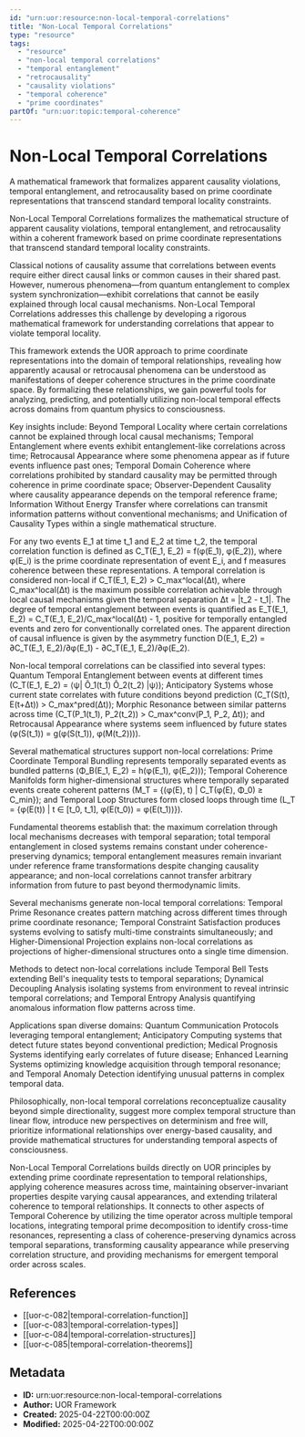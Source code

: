 ```yaml
---
id: "urn:uor:resource:non-local-temporal-correlations"
title: "Non-Local Temporal Correlations"
type: "resource"
tags:
  - "resource"
  - "non-local temporal correlations"
  - "temporal entanglement"
  - "retrocausality"
  - "causality violations"
  - "temporal coherence"
  - "prime coordinates"
partOf: "urn:uor:topic:temporal-coherence"
---
```


# Non-Local Temporal Correlations

A mathematical framework that formalizes apparent causality violations, temporal entanglement, and retrocausality based on prime coordinate representations that transcend standard temporal locality constraints.

Non-Local Temporal Correlations formalizes the mathematical structure of apparent causality violations, temporal entanglement, and retrocausality within a coherent framework based on prime coordinate representations that transcend standard temporal locality constraints.

Classical notions of causality assume that correlations between events require either direct causal links or common causes in their shared past. However, numerous phenomena—from quantum entanglement to complex system synchronization—exhibit correlations that cannot be easily explained through local causal mechanisms. Non-Local Temporal Correlations addresses this challenge by developing a rigorous mathematical framework for understanding correlations that appear to violate temporal locality.

This framework extends the UOR approach to prime coordinate representations into the domain of temporal relationships, revealing how apparently acausal or retrocausal phenomena can be understood as manifestations of deeper coherence structures in the prime coordinate space. By formalizing these relationships, we gain powerful tools for analyzing, predicting, and potentially utilizing non-local temporal effects across domains from quantum physics to consciousness.

Key insights include: Beyond Temporal Locality where certain correlations cannot be explained through local causal mechanisms; Temporal Entanglement where events exhibit entanglement-like correlations across time; Retrocausal Appearance where some phenomena appear as if future events influence past ones; Temporal Domain Coherence where correlations prohibited by standard causality may be permitted through coherence in prime coordinate space; Observer-Dependent Causality where causality appearance depends on the temporal reference frame; Information Without Energy Transfer where correlations can transmit information patterns without conventional mechanisms; and Unification of Causality Types within a single mathematical structure.

For any two events E_1 at time t_1 and E_2 at time t_2, the temporal correlation function is defined as C_T(E_1, E_2) = f(φ(E_1), φ(E_2)), where φ(E_i) is the prime coordinate representation of event E_i, and f measures coherence between these representations. A temporal correlation is considered non-local if C_T(E_1, E_2) > C_max^local(Δt), where C_max^local(Δt) is the maximum possible correlation achievable through local causal mechanisms given the temporal separation Δt = |t_2 - t_1|. The degree of temporal entanglement between events is quantified as E_T(E_1, E_2) = C_T(E_1, E_2)/C_max^local(Δt) - 1, positive for temporally entangled events and zero for conventionally correlated ones. The apparent direction of causal influence is given by the asymmetry function D(E_1, E_2) = ∂C_T(E_1, E_2)/∂φ(E_1) - ∂C_T(E_1, E_2)/∂φ(E_2).

Non-local temporal correlations can be classified into several types: Quantum Temporal Entanglement between events at different times (C_T(E_1, E_2) = ⟨ψ| Ô_1(t_1) Ô_2(t_2) |ψ⟩); Anticipatory Systems whose current state correlates with future conditions beyond prediction (C_T(S(t), E(t+Δt)) > C_max^pred(Δt)); Morphic Resonance between similar patterns across time (C_T(P_1(t_1), P_2(t_2)) > C_max^conv(P_1, P_2, Δt)); and Retrocausal Appearance where systems seem influenced by future states (φ(S(t_1)) = g(φ(S(t_1)), φ(M(t_2)))).

Several mathematical structures support non-local correlations: Prime Coordinate Temporal Bundling represents temporally separated events as bundled patterns (Φ_B(E_1, E_2) = h(φ(E_1), φ(E_2))); Temporal Coherence Manifolds form higher-dimensional structures where temporally separated events create coherent patterns (M_T = {(φ(E), t) | C_T(φ(E), Φ_0) ≥ C_min}); and Temporal Loop Structures form closed loops through time (L_T = {φ(E(t)) | t ∈ [t_0, t_1], φ(E(t_0)) = φ(E(t_1))}).

Fundamental theorems establish that: the maximum correlation through local mechanisms decreases with temporal separation; total temporal entanglement in closed systems remains constant under coherence-preserving dynamics; temporal entanglement measures remain invariant under reference frame transformations despite changing causality appearance; and non-local correlations cannot transfer arbitrary information from future to past beyond thermodynamic limits.

Several mechanisms generate non-local temporal correlations: Temporal Prime Resonance creates pattern matching across different times through prime coordinate resonance; Temporal Constraint Satisfaction produces systems evolving to satisfy multi-time constraints simultaneously; and Higher-Dimensional Projection explains non-local correlations as projections of higher-dimensional structures onto a single time dimension.

Methods to detect non-local correlations include Temporal Bell Tests extending Bell's inequality tests to temporal separations; Dynamical Decoupling Analysis isolating systems from environment to reveal intrinsic temporal correlations; and Temporal Entropy Analysis quantifying anomalous information flow patterns across time.

Applications span diverse domains: Quantum Communication Protocols leveraging temporal entanglement; Anticipatory Computing systems that detect future states beyond conventional prediction; Medical Prognosis Systems identifying early correlates of future disease; Enhanced Learning Systems optimizing knowledge acquisition through temporal resonance; and Temporal Anomaly Detection identifying unusual patterns in complex temporal data.

Philosophically, non-local temporal correlations reconceptualize causality beyond simple directionality, suggest more complex temporal structure than linear flow, introduce new perspectives on determinism and free will, prioritize informational relationships over energy-based causality, and provide mathematical structures for understanding temporal aspects of consciousness.

Non-Local Temporal Correlations builds directly on UOR principles by extending prime coordinate representation to temporal relationships, applying coherence measures across time, maintaining observer-invariant properties despite varying causal appearances, and extending trilateral coherence to temporal relationships. It connects to other aspects of Temporal Coherence by utilizing the time operator across multiple temporal locations, integrating temporal prime decomposition to identify cross-time resonances, representing a class of coherence-preserving dynamics across temporal separations, transforming causality appearance while preserving correlation structure, and providing mechanisms for emergent temporal order across scales.

## References

- [[uor-c-082|temporal-correlation-function]]
- [[uor-c-083|temporal-correlation-types]]
- [[uor-c-084|temporal-correlation-structures]]
- [[uor-c-085|temporal-correlation-theorems]]

## Metadata

- **ID:** urn:uor:resource:non-local-temporal-correlations
- **Author:** UOR Framework
- **Created:** 2025-04-22T00:00:00Z
- **Modified:** 2025-04-22T00:00:00Z
